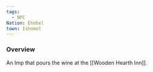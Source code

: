 ```yaml
---
tags:
  - NPC
Nation: Ehobel
town: Ishnmel
---
```


### Overview
An Imp that pours the wine at the [[Wooden Hearth Inn]].